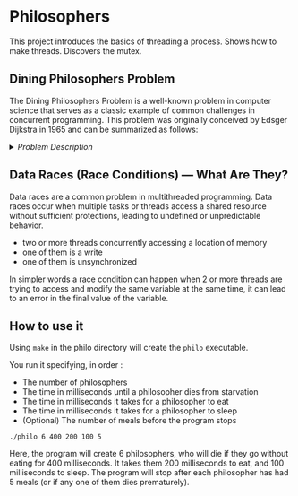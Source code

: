 # Philosophers
This project introduces the basics of threading a process. Shows how to make threads. Discovers the mutex.
## Dining Philosophers Problem
The Dining Philosophers Problem is a well-known problem in computer science that serves as a classic example of common challenges in concurrent programming. This problem was originally conceived by Edsger Dijkstra in 1965 and can be summarized as follows:
<details>
<summary><i>Problem Description</i></summary>
X amount of philosophers sit at a round table with bowls of food.
Forks are placed in front of each philosopher.
There are as many forks as philosophers.
All day the philosophers take turns eating, sleeping, and thinking.
A philosopher must have two forks in order to eat, and each fork
may only be used by one philosopher at a time. At any time a
philosopher can pick up or set down a fork,
but cannot start eating until picking up both forks.
The philosophers alternatively eat, sleep, or think.
While they are eating, they are not thinking nor sleeping,
while thinking, they are not eating nor sleeping,
and, of course, while sleeping, they are not eating nor thinking.
</details>

## Data Races (Race Conditions) — What Are They?
Data races are a common problem in multithreaded programming. Data races occur when multiple tasks or threads access a shared resource without sufficient protections, leading to undefined or unpredictable behavior.

- two or more threads concurrently accessing a location of memory
- one of them is a write
- one of them is unsynchronized

In simpler words a race condition can happen when 2 or more threads are trying to access and modify the same variable at the same time, it can lead to an error in the final value of the variable.

## How to use it
Using `make` in the philo directory will create the `philo` executable.

You run it specifying, in order :

- The number of philosophers
- The time in milliseconds until a philosopher dies from starvation
- The time in milliseconds it takes for a philosopher to eat
- The time in milliseconds it takes for a philosopher to sleep
- (Optional) The number of meals before the program stops

`./philo 6 400 200 100 5`

Here, the program will create 6 philosophers, who will die if they go without eating for 400 milliseconds. It takes them 200 milliseconds to eat, and 100 milliseconds to sleep. The program will stop after each philosopher has had 5 meals (or if any one of them dies prematurely).

